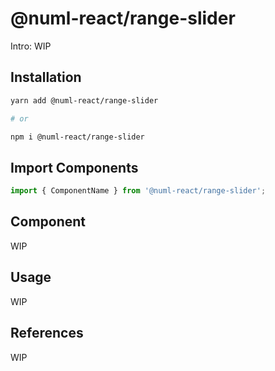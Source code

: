 # @numl-react/range-slider

Intro: WIP

## Installation

```sh
yarn add @numl-react/range-slider

# or

npm i @numl-react/range-slider
```

## Import Components

```jsx
import { ComponentName } from '@numl-react/range-slider';
```

## Component

WIP

## Usage

WIP

## References

WIP
